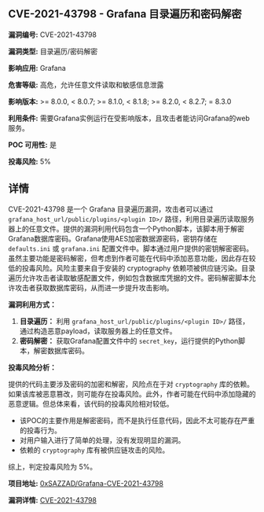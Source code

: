 ## CVE-2021-43798 - Grafana 目录遍历和密码解密

**漏洞编号:** CVE-2021-43798

**漏洞类型:** 目录遍历/密码解密

**影响应用:** Grafana

**危害等级:** 高危，允许任意文件读取和敏感信息泄露

**影响版本:** >= 8.0.0, < 8.0.7; >= 8.1.0, < 8.1.8; >= 8.2.0, < 8.2.7; = 8.3.0

**利用条件:** 需要Grafana实例运行在受影响版本，且攻击者能访问Grafana的web服务。

**POC 可用性:** 是

**投毒风险:** 5%

## 详情

CVE-2021-43798 是一个 Grafana 目录遍历漏洞，攻击者可以通过 `grafana_host_url/public/plugins/<plugin ID>/` 路径，利用目录遍历读取服务器上的任意文件。提供的漏洞利用代码包含一个Python脚本，该脚本用于解密Grafana数据库密码。Grafana使用AES加密数据源密码，密钥存储在 `defaults.ini` 或 `grafana.ini` 配置文件中。脚本通过用户提供的密钥解密密码。虽然主要功能是密码解密，但考虑到作者可能在代码中添加恶意功能，因此存在较低的投毒风险。风险主要来自于安装的 cryptography 依赖项被供应链污染。目录遍历允许攻击者读取敏感配置文件，例如包含数据库凭据的文件。密码解密脚本允许攻击者获取数据库密码，从而进一步提升攻击影响。

**漏洞利用方式：**

1.  **目录遍历：** 利用 `grafana_host_url/public/plugins/<plugin ID>/` 路径，通过构造恶意payload，读取服务器上的任意文件。
2.  **密码解密：** 获取Grafana配置文件中的 `secret_key`，运行提供的Python脚本，解密数据库密码。

**投毒风险分析：**

提供的代码主要涉及密码的加密和解密，风险点在于对 `cryptography` 库的依赖。如果该库被恶意篡改，则可能存在投毒风险。此外，作者可能在代码中添加隐藏的恶意逻辑。但总体来看，该代码的投毒风险相对较低。

*   该POC的主要作用是解密密码，而不是执行任意代码，因此不太可能存在严重的投毒行为。
*   对用户输入进行了简单的处理，没有发现明显的漏洞。
*   依赖的 `cryptography` 库有被供应链攻击的风险。

综上，判定投毒风险为 5%。

**项目地址:** [0xSAZZAD/Grafana-CVE-2021-43798](https://github.com/0xSAZZAD/Grafana-CVE-2021-43798)

**漏洞详情:** [CVE-2021-43798](https://nvd.nist.gov/vuln/detail/CVE-2021-43798)